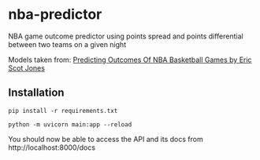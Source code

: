 # nba-predictor
NBA game outcome predictor using points spread and points differential between two teams on a given night

Models taken from: [Predicting Outcomes Of NBA Basketball Games by Eric Scot Jones](https://library.ndsu.edu/ir/bitstream/handle/10365/28084/Predicting%20Outcomes%20of%20NBA%20Basketball%20Games.pdf?sequence=1&isAllowed=y)

## Installation
```
pip install -r requirements.txt
```

```
python -m uvicorn main:app --reload
```

You should now be able to access the API and its docs from http://localhost:8000/docs
